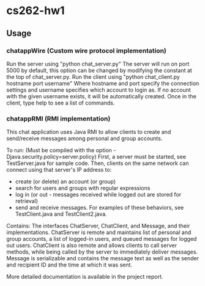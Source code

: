 # cs262-hw1

## Usage 

### chatappWire (Custom wire protocol implementation)

Run the server using "python chat_server.py"
The server will run on port 5000 by default, this option can be changed by modifying the constant at the top of chat_server.py.
Run the client using "python chat_client.py hostname port username"
Where hostname and port specify the connection settings and username specifies which account to login as. If no account with the given username exists, it will be automatically created. Once in the client, type help to see a list of commands. 

### chatappRMI (RMI implementation)

This chat application uses Java RMI to allow clients to create and send/receive
messages among personal and group accounts. 

To run:
(Must be compiled with the option -Djava.security.policy=server.policy)
First, a server must be started, see TestServer.java for sample code.
Then, clients on the same network can connect using that server's IP address to:
- create (or delete) an account (or group)
- search for users and groups with regular expressions
- log in (or out - messages received while logged out are stored for retrieval)
- send and receive messages.
For examples of these behaviors, see TestClient.java and TestClient2.java.

Contains:
The interfaces ChatServer, ChatClient, and Message, and their implementations.
ChatServer is remote and maintains list of personal and group accounts,
a list of logged-in users, and queued messages for logged out users.
ChatClient is also remote and allows clients to call server methods, while
being called by the server to immediately deliver messages.
Message is serializable and contains the message text as well as the sender
and recipient ID and the time at which it was sent.

More detailed documentation is available in the project report.
